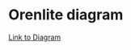 # Orenlite diagram

[Link to Diagram](https://drive.google.com/file/d/1yJjvjWXzeR2yIA51bfnaHiXzjm6DWaze/view?usp=sharing)

